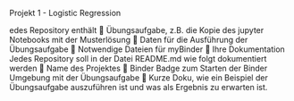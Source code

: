 Projekt 1 - Logistic Regression

edes Repository enthält
 Übungsaufgabe, z.B. die Kopie des jupyter Notebooks mit der Musterlösung 
 Daten für die Ausführung der Übungsaufgabe
 Notwendige Dateien für myBinder
 Ihre Dokumentation
Jedes Repository soll in der Datei README.md wie folgt dokumentiert werden
 Name des Projektes
 Binder Badge zum Starten der Binder Umgebung mit der Übungsaufgabe
 Kurze Doku, wie ein Beispiel der Übungsaufgabe auszuführen ist und was als Ergebnis zu 
erwarten ist.
